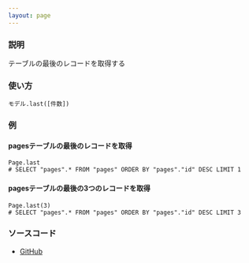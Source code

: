 ```yaml
---
layout: page
---
```

### 説明
テーブルの最後のレコードを取得する

### 使い方
    モデル.last([件数])

### 例

#### pagesテーブルの最後のレコードを取得
    Page.last
    # SELECT "pages".* FROM "pages" ORDER BY "pages"."id" DESC LIMIT 1

#### pagesテーブルの最後の3つのレコードを取得
    Page.last(3)
    # SELECT "pages".* FROM "pages" ORDER BY "pages"."id" DESC LIMIT 3

### ソースコード
* [GitHub](https://github.com/rails/rails/blob/f33d52c95217212cbacc8d5e44b5a8e3cdc6f5b3/activerecord/lib/active_record/relation/finder_methods.rb#L145)